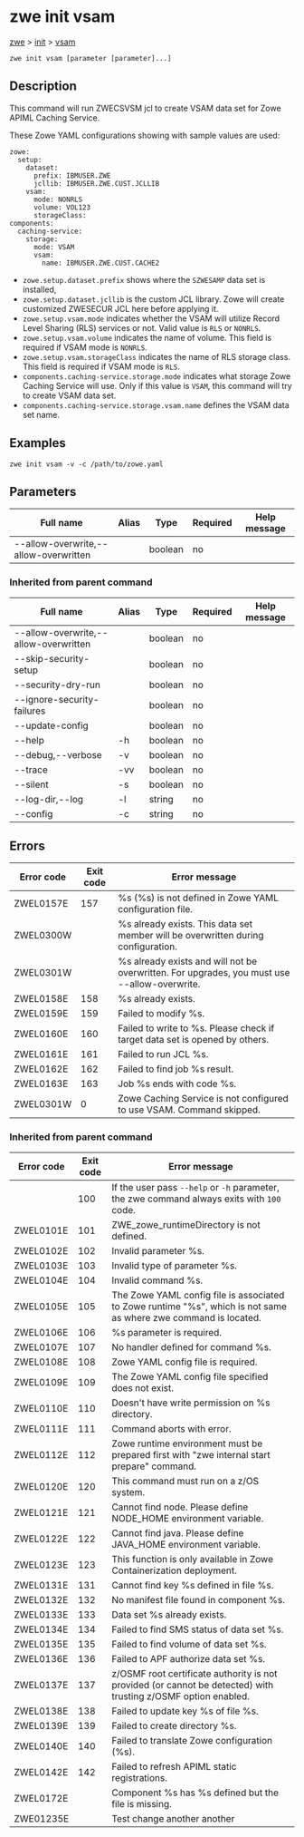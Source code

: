 # zwe init vsam

[zwe](./.././zwe) > [init](././zwe-init) > [vsam](./zwe-init-vsam)

	zwe init vsam [parameter [parameter]...]

## Description

This command will run ZWECSVSM jcl to create VSAM data set for Zowe APIML
Caching Service.

These Zowe YAML configurations showing with sample values are used:

```
zowe:
  setup:
    dataset:
      prefix: IBMUSER.ZWE
      jcllib: IBMUSER.ZWE.CUST.JCLLIB
    vsam:
      mode: NONRLS
      volume: VOL123
      storageClass:
components:
  caching-service:
    storage:
      mode: VSAM
      vsam:
        name: IBMUSER.ZWE.CUST.CACHE2
```

- `zowe.setup.dataset.prefix` shows where the `SZWESAMP` data set is installed,
- `zowe.setup.dataset.jcllib` is the custom JCL library. Zowe will create customized
  ZWESECUR JCL here before applying it.
- `zowe.setup.vsam.mode` indicates whether the VSAM will utilize Record Level
  Sharing (RLS) services or not. Valid value is `RLS` or `NONRLS`.
- `zowe.setup.vsam.volume` indicates the name of volume.
  This field is required if VSAM mode is `NONRLS`.
- `zowe.setup.vsam.storageClass` indicates the name of RLS storage class.
  This field is required if VSAM mode is `RLS`.
- `components.caching-service.storage.mode` indicates what storage Zowe Caching
  Service will use. Only if this value is `VSAM`, this command will try to
  create VSAM data set.
- `components.caching-service.storage.vsam.name` defines the VSAM data set name.


## Examples

```
zwe init vsam -v -c /path/to/zowe.yaml

```

## Parameters

Full name|Alias|Type|Required|Help message
|---|---|---|---|---
--allow-overwrite,--allow-overwritten||boolean|no||Allow overwritten existing MVS data set.
### Inherited from parent command

Full name|Alias|Type|Required|Help message
|---|---|---|---|---
--allow-overwrite,--allow-overwritten||boolean|no||Allow overwritten existing MVS data set.
--skip-security-setup||boolean|no||Whether should skip security related setup.
--security-dry-run||boolean|no||Whether to dry run security related setup.
--ignore-security-failures||boolean|no||Whether to ignore security setup job failures.
--update-config||boolean|no||Whether to update YAML configuration file with initialization result.
--help|-h|boolean|no||Display this help.
--debug,--verbose|-v|boolean|no||Enable verbose mode.
--trace|-vv|boolean|no||Enable trace level debug mode.
--silent|-s|boolean|no||Do not display messages to standard output.
--log-dir,--log|-l|string|no||Write logs to this directory.
--config|-c|string|no||Path to Zowe configuration zowe.yaml file.


## Errors

Error code|Exit code|Error message
|---|---|---
ZWEL0157E|157|%s (%s) is not defined in Zowe YAML configuration file.
ZWEL0300W||%s already exists. This data set member will be overwritten during configuration.
ZWEL0301W||%s already exists and will not be overwritten. For upgrades, you must use --allow-overwrite.
ZWEL0158E|158|%s already exists.
ZWEL0159E|159|Failed to modify %s.
ZWEL0160E|160|Failed to write to %s. Please check if target data set is opened by others.
ZWEL0161E|161|Failed to run JCL %s.
ZWEL0162E|162|Failed to find job %s result.
ZWEL0163E|163|Job %s ends with code %s.
ZWEL0301W|0|Zowe Caching Service is not configured to use VSAM. Command skipped.
### Inherited from parent command

Error code|Exit code|Error message
|---|---|---
||100|If the user pass `--help` or `-h` parameter, the zwe command always exits with `100` code.
ZWEL0101E|101|ZWE_zowe_runtimeDirectory is not defined.
ZWEL0102E|102|Invalid parameter %s.
ZWEL0103E|103|Invalid type of parameter %s.
ZWEL0104E|104|Invalid command %s.
ZWEL0105E|105|The Zowe YAML config file is associated to Zowe runtime "%s", which is not same as where zwe command is located.
ZWEL0106E|106|%s parameter is required.
ZWEL0107E|107|No handler defined for command %s.
ZWEL0108E|108|Zowe YAML config file is required.
ZWEL0109E|109|The Zowe YAML config file specified does not exist.
ZWEL0110E|110|Doesn't have write permission on %s directory.
ZWEL0111E|111|Command aborts with error.
ZWEL0112E|112|Zowe runtime environment must be prepared first with "zwe internal start prepare" command.
ZWEL0120E|120|This command must run on a z/OS system.
ZWEL0121E|121|Cannot find node. Please define NODE_HOME environment variable.
ZWEL0122E|122|Cannot find java. Please define JAVA_HOME environment variable.
ZWEL0123E|123|This function is only available in Zowe Containerization deployment.
ZWEL0131E|131|Cannot find key %s defined in file %s.
ZWEL0132E|132|No manifest file found in component %s.
ZWEL0133E|133|Data set %s already exists.
ZWEL0134E|134|Failed to find SMS status of data set %s.
ZWEL0135E|135|Failed to find volume of data set %s.
ZWEL0136E|136|Failed to APF authorize data set %s.
ZWEL0137E|137|z/OSMF root certificate authority is not provided (or cannot be detected) with trusting z/OSMF option enabled.
ZWEL0138E|138|Failed to update key %s of file %s.
ZWEL0139E|139|Failed to create directory %s.
ZWEL0140E|140|Failed to translate Zowe configuration (%s).
ZWEL0142E|142|Failed to refresh APIML static registrations.
ZWEL0172E||Component %s has %s defined but the file is missing.
ZWE01235E||Test change another another